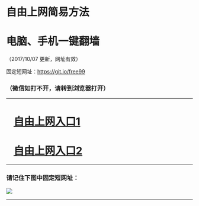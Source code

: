 ﻿# 自由上网简易方法

# 电脑、手机一键翻墙

（2017/10/07 更新，网址有效）

固定短网址：https://git.io/free99

### （微信如打不开，请转到浏览器打开）


***





# &nbsp;&nbsp; <a href="http://ft1550818562.fwq-tz-1001.info/fwqtz01.html?t=10070012613 " target="_blank">自由上网入口1</a>
# &nbsp;&nbsp; <a href="http://ft1830622247.fwq-tz-1002.info/fwqtz02.html?t=100700124022 " target="_blank">自由上网入口2</a>
***

### 请记住下图中固定短网址：

<img src="https://s3-us-west-2.amazonaws.com/fwq-1001/yjfq-20170905okok.png" /> 


***

